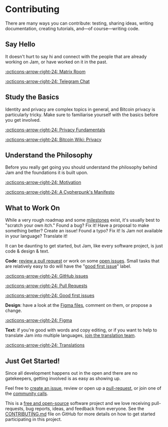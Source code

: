 # Contributing

There are many ways you can contribute: testing, sharing ideas, writing
documentation, creating tutorials, and—of course—writing code.


## Say Hello

It doesn't hurt to say hi and connect with the people that are already working
on Jam, or have worked on it in the past.

[:octicons-arrow-right-24: Matrix Room][matrix]

[:octicons-arrow-right-24: Telegram Chat][telegram]

[telegram]: https://t.me/JoinMarketWebUI
[matrix]: https://matrix.to/#/%23jam:bitcoin.kyoto

## Study the Basics

Identity and privacy are complex topics in general, and Bitcoin privacy is
particularly tricky. Make sure to familiarise yourself with the basics before
you get involved.

[:octicons-arrow-right-24: Privacy Fundamentals][fundamentals]

[:octicons-arrow-right-24: Bitcoin Wiki: Privacy][wiki]


[fundamentals]: privacy/01-fundamentals.md
[wiki]: https://en.bitcoin.it/Privacy

## Understand the Philosophy

Before you really get going you should understand the philosophy behind Jam and
the foundations it is built upon.

[:octicons-arrow-right-24: Motivation][motivation]

[:octicons-arrow-right-24: A Cypherpunk's Manifesto][fundamentals]

[motivation]: philosophy/00-motivation.md
[manifesto]: https://nakamotoinstitute.org/static/docs/cypherpunk-manifesto.txt


## What to Work On

While a very rough roadmap and some [milestones][milestones] exist, it's usually
best to "scratch your own itch." Found a bug? Fix it! Have a proposal to make
something better? Create an issue! Found a typo? Fix it! Is Jam not available in
your language? Translate it!

It can be daunting to get started, but Jam, like every software project, is just
code & design & text.

**Code**: [review a pull request][pulls] or work on some [open issues][issues].
Small tasks that are relatively easy to do will have the
"[good first issue][good-first-issue]" label.

[:octicons-arrow-right-24: GitHub issues][issues]

[:octicons-arrow-right-24: Pull Requests][pulls]

[:octicons-arrow-right-24: Good first issues][good-first-issue]

**Design**: have a look at the [Figma files][figma], comment on them, or propose
a change.

[:octicons-arrow-right-24: Figma][figma]

**Text**: if you're good with words and copy editing, or if you want to help to
translate Jam into multiple languages, [join the translation team][translations].


[:octicons-arrow-right-24: Translations][translations]


[milestones]: https://github.com/joinmarket-webui/joinmarket-webui/milestones

[issues]: https://github.com/joinmarket-webui/joinmarket-webui/issues
[pulls]: https://github.com/joinmarket-webui/joinmarket-webui/pulls
[good-first-issue]: https://github.com/joinmarket-webui/joinmarket-webui/issues?q=is%3Aissue+is%3Aopen+label%3A%22good+first+issue%22
[translations]: https://www.transifex.com/joinmarket/jam/dashboard/
[figma]: https://www.figma.com/file/kfejZJFlwBywvLEnPEmJo1/JoinMarket-UI?node-id=2850%3A67638


## Just Get Started!

Since all development happens out in the open and there are no gatekeepers,
getting involved is as easy as showing up.

Feel free to [create an issue][issues], review or open up a
[pull-request][pulls], or join one of the [community calls][calls].

This is a [free and open-source](/software/license) software project and we love
receiving pull-requests, bug reports, ideas, and feedback from everyone. See the
[CONTRIBUTING.md][contrib] file on GitHub for more details on how to get started
participating in this project.


[contrib]: https://github.com/joinmarket-webui/joinmarket-webui/blob/master/CONTRIBUTING.md
[calls]: https://github.com/joinmarket-webui/joinmarket-webui/wiki/community-calls
[telegram]: https://t.me/JoinMarketWebUI
